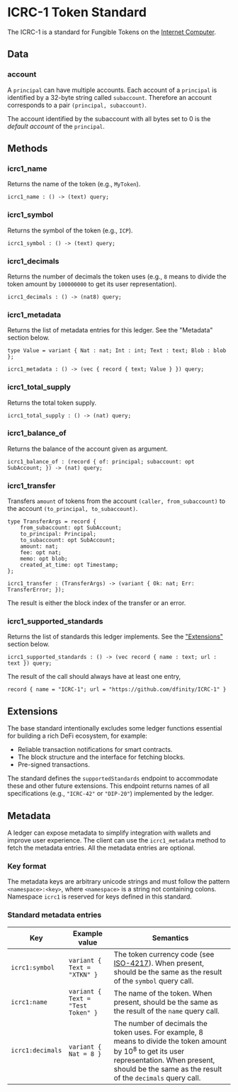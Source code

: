 # ICRC-1 Token Standard

The ICRC-1 is a standard for Fungible Tokens on the [Internet Computer](https://internetcomputer.org).

## Data

### account

A `principal` can have multiple accounts. Each account of a `principal` is identified by a 32-byte string called `subaccount`. Therefore an account corresponds to a pair `(principal, subaccount)`.

The account identified by the subaccount with all bytes set to 0 is the _default account_ of the `principal`.

## Methods

### icrc1_name

Returns the name of the token (e.g., `MyToken`).

```
icrc1_name : () -> (text) query;
```

### icrc1_symbol

Returns the symbol of the token (e.g., `ICP`).

```
icrc1_symbol : () -> (text) query;
```

### icrc1_decimals

Returns the number of decimals the token uses (e.g., `8` means to divide the token amount by `100000000` to get its user representation).

```
icrc1_decimals : () -> (nat8) query;
```

### icrc1_metadata

Returns the list of metadata entries for this ledger.
See the "Metadata" section below.

```
type Value = variant { Nat : nat; Int : int; Text : text; Blob : blob };

icrc1_metadata : () -> (vec { record { text; Value } }) query;
```

### icrc1_total_supply

Returns the total token supply.

```
icrc1_total_supply : () -> (nat) query;
```

### icrc1_balance_of

Returns the balance of the account given as argument.

```
icrc1_balance_of : (record { of: principal; subaccount: opt SubAccount; }) -> (nat) query;
```

### icrc1_transfer

Transfers `amount` of tokens from the account `(caller, from_subaccount)` to the account `(to_principal, to_subaccount)`.

```
type TransferArgs = record {
    from_subaccount: opt SubAccount;
    to_principal: Principal;
    to_subaccount: opt SubAccount;
    amount: nat;
    fee: opt nat;
    memo: opt blob;
    created_at_time: opt Timestamp;
};

icrc1_transfer : (TransferArgs) -> (variant { Ok: nat; Err: TransferError; });
```

The result is either the block index of the transfer or an error.

### icrc1_supported_standards

Returns the list of standards this ledger implements.
See the ["Extensions"](#extensions) section below.

```
icrc1_supported_standards : () -> (vec record { name : text; url : text }) query;
```

The result of the call should always have at least one entry,

```candid
record { name = "ICRC-1"; url = "https://github.com/dfinity/ICRC-1" }
```

## Extensions <span id="extensions"></span>

The base standard intentionally excludes some ledger functions essential for building a rich DeFi ecosystem, for example:

  - Reliable transaction notifications for smart contracts.
  - The block structure and the interface for fetching blocks.
  - Pre-signed transactions.

The standard defines the `supportedStandards` endpoint to accommodate these and other future extensions.
This endpoint returns names of all specifications (e.g., `"ICRC-42"` or `"DIP-20"`) implemented by the ledger.

## Metadata

A ledger can expose metadata to simplify integration with wallets and improve user experience.
The client can use the `icrc1_metadata` method to fetch the metadata entries. 
All the metadata entries are optional.

### Key format

The metadata keys are arbitrary unicode strings and must follow the pattern `<namespace>:<key>`, where `<namespace>` is a string not containing colons.
Namespace `icrc1` is reserved for keys defined in this standard.

### Standard metadata entries

| Key | Example value | Semantics |
| --- | ------------- | --------- |
| `icrc1:symbol` | `variant { Text = "XTKN" }` | The token currency code (see [ISO-4217](https://en.wikipedia.org/wiki/ISO_4217)). When present, should be the same as the result of the `symbol` query call. |
| `icrc1:name` | `variant { Text = "Test Token" }` | The name of the token. When present, should be the same as the result of the `name` query call. |
| `icrc1:decimals` | `variant { Nat = 8 }` | The number of decimals the token uses. For example, 8 means to divide the token amount by 10<sup>8</sup> to get its user representation. When present, should be the same as the result of the `decimals` query call. |


